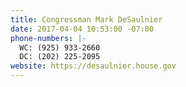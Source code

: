 ```yaml
---
title: Congressman Mark DeSaulnier
date: 2017-04-04 10:53:00 -07:00
phone-numbers: |-
  WC: (925) 933-2660
  DC: (202) 225-2095
website: https://desaulnier.house.gov
---
```


